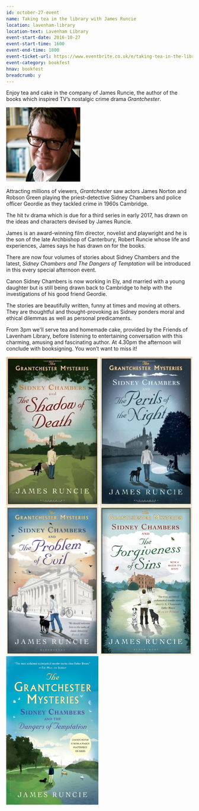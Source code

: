 ```yaml
---
id: october-27-event
name: Taking tea in the library with James Runcie
location: lavenham-library
location-text: Lavenham Library
event-start-date: 2016-10-27
event-start-time: 1600
event-end-time: 1800
event-ticket-url: https://www.eventbrite.co.uk/e/taking-tea-in-the-library-with-james-runcie-tickets-26051385395
event-category: bookfest
hnav: bookfest
breadcrumb: y
---
```

Enjoy tea and cake in the company of James Runcie, the author of the books which inspired TV’s nostalgic crime drama <cite>Grantchester</cite>.

<img src="/images/article/bookfest-james-runcie-r.jpg" class="custom-br-50 {% include /c/img-float-right.html %}" />

Attracting millions of viewers, <cite>Grantchester</cite> saw actors James Norton and Robson Green playing the priest-detective Sidney Chambers and police officer Geordie as they tackled crime in 1960s Cambridge.

The hit tv drama which is due for a third series in early 2017, has drawn on the ideas and characters devised by James Runcie.

James is an award-winning film director, novelist and playwright and he is the son of the late Archbishop of Canterbury, Robert Runcie whose life and experiences, James says he has drawn on for the books.

There are now four volumes of stories about Sidney Chambers and the latest, <cite>Sidney Chambers and The Dangers of Temptation</cite> will be introduced in this every special afternoon event.

Canon Sidney Chambers is now working in Ely, and married with a young daughter but is still being drawn back to Cambridge to help with the investigations of his good friend Geordie.

The stories are beautifully written, funny at times and moving at others. They are thoughtful and thought-provoking as Sidney ponders moral and ethical dilemmas as well as personal predicaments.

From 3pm we'll serve tea and homemade cake, provided by the Friends of Lavenham Library, before listening to entertaining conversation with this charming, amusing and fascinating author. At 4.30pm the afternoon will conclude with booksigning. You won’t want to miss it!

<img src="/images/article/james-runcie-sidney-chambers-and-the-shadow-of-death.jpg" alt="Sidney Chambers and The Shadow of Death by James Runcie" class="{% include /c/img-float-left.html %}" />

<img src="/images/article/james-runcie-and-the-perils-of-the-night.jpg" alt="Sidney Chambers and The Perils of the Night" class="{% include /c/img-float-left.html %}" />

<img src="/images/article/james-runcie-sidney-chambers-and-the-problem-of-evil.jpg" alt="Sidney Chambers and The Problem of Evil by James Runcie" class="{% include /c/img-float-left.html %}" />

<img src="/images/article/james-runcie-sidney-chambers-and-the-forgiveness-of-sins.jpg" alt="Sidney Chambers and The Forgiveness of Sins by James Runcie" class="{% include /c/img-float-left.html %}" />

<img src="/images/article/james-runcie-sidney-chambers-and-the-dangers-of-temptation.jpg" alt="Sidney Chambers and The Dangers of Temptation by James Runcie" class="{% include /c/img-float-left.html %}" />
